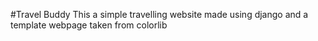 #Travel Buddy
This a simple travelling website made using django and a template webpage taken from colorlib
